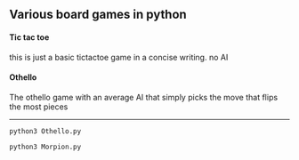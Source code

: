 ## Various board games in python
#### Tic tac toe
this is just a basic tictactoe game in a concise writing. no AI

#### Othello
The othello game with an average AI that simply picks the move that flips the most pieces

--- 
`python3 Othello.py`

`python3 Morpion.py`